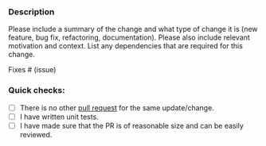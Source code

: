 ### Description

Please include a summary of the change and what type of change it is (new feature, bug fix, refactoring, documentation).
Please also include relevant motivation and context.
List any dependencies that are required for this change.

Fixes # (issue)

### Quick checks:

- [ ] There is no other [pull request](https://github.com/conduitio-labs/conduit-connector-algolia/pulls) for the same update/change.
- [ ] I have written unit tests.
- [ ] I have made sure that the PR is of reasonable size and can be easily reviewed.